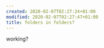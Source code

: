 ```yaml
---
created: 2020-02-07T02:27:24+01:00
modified: 2020-02-07T02:27:47+01:00
title: folders in folders?
---
```


working?